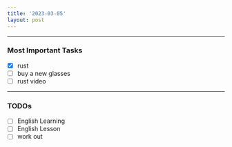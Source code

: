 ```yaml
---
title: '2023-03-05'
layout: post
---
```


---
### Most Important Tasks

- [x] rust
- [ ] buy a new glasses
- [ ] rust video

---

### TODOs
- [ ] English Learning
- [ ] English Lesson
- [ ] work out
